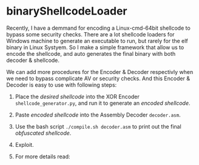 # binaryShellcodeLoader

Recently, I have a demmand for encoding a Linux-cmd-64bit shellcode to bypass some security checks. There are a lot shellcode loaders for Windows machine to generate an executable to run, but rarely for the elf binary in Linux Systyem. So I make a simple framework that allow us to encode the shellcode, and auto generates the final binary with both decoder & shellcode.

We can add more procedures for the Encoder & Decoder respectivly when we need to bypass complicate AV or security checks. And this Encoder & Decoder is easy to use with following steps:

1. Place the *desired shellcode* into the XOR Encoder `shellcode_generator.py`, and run it to generate an *encoded shellcode*.
2. Paste *encoded shellcode* into the Assembly Decoder `decoder.asm`.
3. Use the bash script `./compile.sh decoder.asm` to print out the final *obfuscated shellcode*.
4. Exploit.

5. For more details read:
